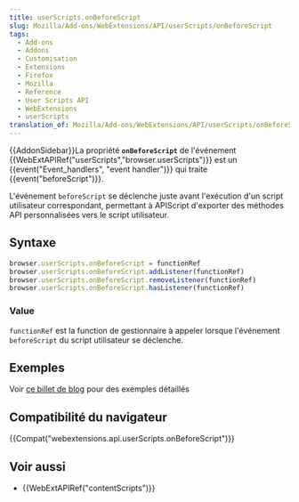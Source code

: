 ```yaml
---
title: userScripts.onBeforeScript
slug: Mozilla/Add-ons/WebExtensions/API/userScripts/onBeforeScript
tags:
  - Add-ons
  - Addons
  - Customisation
  - Extensions
  - Firefox
  - Mozilla
  - Reference
  - User Scripts API
  - WebExtensions
  - userScripts
translation_of: Mozilla/Add-ons/WebExtensions/API/userScripts/onBeforeScript
---
```

{{AddonSidebar}}La propriété **`onBeforeScript`** de l'événement {{WebExtAPIRef("userScripts","browser.userScripts")}} est un {{event("Event_handlers", "event handler")}} qui traite {{event("beforeScript")}}.

L'événement `beforeScript` se déclenche juste avant l'exécution d'un script utilisateur correspondant, permettant à APIScript d'exporter des méthodes API personnalisées vers le script utilisateur.

## Syntaxe

```js
browser.userScripts.onBeforeScript = functionRef
browser.userScripts.onBeforeScript.addListener(functionRef)
browser.userScripts.onBeforeScript.removeListener(functionRef)
browser.userScripts.onBeforeScript.hasListener(functionRef)
```

### Value

`functionRef` est la function de gestionnaire à appeler lorsque l'événement `beforeScript`  du script utilisateur se déclenche.

## Exemples

Voir [ce billet de blog](https://blog.mozilla.org/addons/2019/03/26/extensions-in-firefox-67/#userscripts) pour des exemples détaillés

## Compatibilité du navigateur

{{Compat("webextensions.api.userScripts.onBeforeScript")}}

## Voir aussi

- {{WebExtAPIRef("contentScripts")}}
